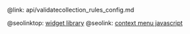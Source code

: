 @link: api/validatecollection_rules_config.md

@seolinktop: [widget library](https://webix.com)
@seolink: [context menu javascript](https://webix.com/widget/contextmenu/)